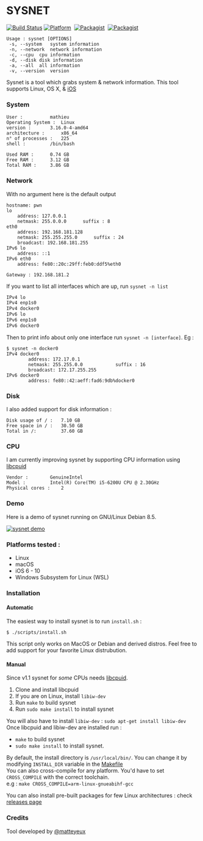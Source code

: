 # SYSNET

[![Build Status](https://travis-ci.org/matteyeux/sysnet.svg?branch=master)](https://travis-ci.org/matteyeux/sysnet)
[![Platform](https://img.shields.io/badge/platform-multiples-yellowgreen.svg)](https://github.com/matteyeux/sysnet#platforms-tested-) 
[![Packagist](https://img.shields.io/badge/license-MIT-orange.svg)](https://github.com/matteyeux/sysnet/blob/master/LICENSE)&nbsp;
[![Packagist](https://img.shields.io/badge/contact-matteyeux-blue.svg)](https://twitter.com/matteyeux) 

```
Usage : sysnet [OPTIONS]
 -s, --system	system information
 -n, --network	network information
 -c, --cpu	cpu information
 -d, --disk	disk information
 -a, --all	all information
 -v, --version	version
```

Sysnet is a tool which grabs system & network information.
This tool supports Linux, OS X, & [iOS](https://github.com/theos/theos)

###  System 

```
User : 			mathieu
Operating System :	Linux
version :		3.16.0-4-amd64
architecture : 		x86_64
n° of processes : 	225
shell : 		/bin/bash

Used RAM : 		0.74 GB
Free RAM : 		3.12 GB
Total RAM : 	3.86 GB

```

### Network
With no argument here is the default output
```
hostname: pwn
lo
	address: 127.0.0.1
	netmask: 255.0.0.0		suffix : 8
eth0
	address: 192.168.181.128
	netmask: 255.255.255.0		suffix : 24
	broadcast: 192.168.181.255
IPv6 lo
	address: ::1
IPv6 eth0
	address: fe80::20c:29ff:feb0:ddf5%eth0

Gateway : 192.168.181.2
```
If you want to list all interfaces which are up, run `sysnet -n list`
```bash
IPv4 lo
IPv4 enp1s0
IPv4 docker0
IPv6 lo
IPv6 enp1s0
IPv6 docker0
```
Then to print info about only one interface run `sysnet -n [interface]`. Eg : 
```
$ sysnet -n docker0
IPv4 docker0
        address: 172.17.0.1
        netmask: 255.255.0.0            suffix : 16
        broadcast: 172.17.255.255
IPv6 docker0
        address: fe80::42:aeff:fad6:9db%docker0
```

### Disk 
I also added support for disk information :

```
Disk usage of / : 	7.10 GB
Free space in / : 	30.50 GB
Total in /: 		37.60 GB
```

### CPU 
I am currently improving sysnet by supporting CPU information using [libcpuid](https://github.com/matteyeux/libcpuid)

```
Vendor :		GenuineIntel
Model :			Intel(R) Core(TM) i5-6200U CPU @ 2.30GHz
Physical cores :	2
```

### Demo

Here is a demo of sysnet running on GNU/Linux Debian 8.5. 

[![sysnet demo](https://asciinema.org/a/Ld5fe5Zy8qLBx9zcA8RKqQV3S.png)](https://asciinema.org/a/Ld5fe5Zy8qLBx9zcA8RKqQV3S)

### Platforms tested :

- Linux
- macOS
- iOS 6 - 10
- Windows Subsystem for Linux (WSL)

### Installation 

#### Automatic
The easiest way to install sysnet is to run `install.sh` :
```
$ ./scripts/install.sh
```
This script only works on MacOS or Debian and derived distros. Feel free to add support for your favorite Linux distrubution.

#### Manual 
Since v1.1 sysnet for _some_ CPUs needs [libcpuid](https://github.com/anrieff/libcpuid).<br>

1) Clone and install libcpuid
2) If you are on Linux, install `libiw-dev`
3) Run `make` to build sysnet
4) Run `sudo make install` to install sysnet

You will also have to install `libiw-dev` : `sudo apt-get install libiw-dev`
Once libcpuid and libiw-dev are installed run :
- `make` to build sysnet
- `sudo make install` to install sysnet. <br>

By default, the install directory is `/usr/local/bin/`. You can change it by modifying `INSTALL_DIR` variable in the [Makefile](https://github.com/matteyeux/sysnet/blob/master/Makefile#L5) <br>
You can also cross-compile for any platform. You'd have to set `CROSS_COMPILE` with the correct toolchain. <br>
e.g : `make CROSS_COMPILE=arm-linux-gnueabihf-gcc` <br>

You can also install pre-built packages for few Linux architectures : check [releases page](https://github.com/matteyeux/sysnet/releases)

### Credits

Tool developed by [@matteyeux](https://twitter.com/matteyeux)
